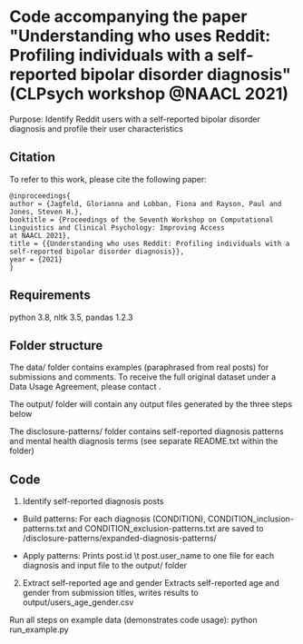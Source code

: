 # Code accompanying the paper "Understanding who uses Reddit: Profiling individuals with a self-reported bipolar disorder diagnosis" (CLPsych workshop @NAACL 2021)

Purpose: Identify Reddit users with a self-reported bipolar disorder diagnosis and profile their user characteristics

## Citation
To refer to this work, please cite the following paper:

```
@inproceedings{
author = {Jagfeld, Glorianna and Lobban, Fiona and Rayson, Paul and Jones, Steven H.},
booktitle = {Proceedings of the Seventh Workshop on Computational Linguistics and Clinical Psychology: Improving Access
at NAACL 2021},
title = {{Understanding who uses Reddit: Profiling individuals with a self-reported bipolar disorder diagnosis}},
year = {2021}
}
```

## Requirements
python 3.8, nltk 3.5, pandas 1.2.3

## Folder structure
The data/ folder contains examples (paraphrased from real posts) for submissions and comments.
To receive the full original dataset under a Data Usage Agreement, please contact <email address anonymised for blind review>.

The output/ folder will contain any output files generated by the three steps below

The disclosure-patterns/ folder contains self-reported diagnosis patterns and mental health diagnosis terms (see separate README.txt within the folder)

## Code

1. Identify self-reported diagnosis posts

  + Build patterns: For each diagnosis (CONDITION), CONDITION_inclusion-patterns.txt and CONDITION_exclusion-patterns.txt are saved to /disclosure-patterns/expanded-diagnosis-patterns/
  
  + Apply patterns: Prints post.id \t post.user_name to one file for each diagnosis and input file to the output/ folder

2. Extract self-reported age and gender
Extracts self-reported age and gender from submission titles, writes results to output/users_age_gender.csv

Run all steps on example data (demonstrates code usage):
python run_example.py
